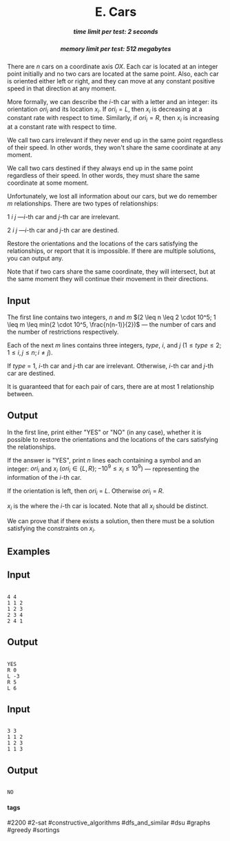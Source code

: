 <h1 style='text-align: center;'> E. Cars </h1>

<h5 style='text-align: center;'>time limit per test: 2 seconds</h5>
<h5 style='text-align: center;'>memory limit per test: 512 megabytes</h5>

There are $n$ cars on a coordinate axis $OX$. Each car is located at an integer point initially and no two cars are located at the same point. Also, each car is oriented either left or right, and they can move at any constant positive speed in that direction at any moment.

More formally, we can describe the $i$-th car with a letter and an integer: its orientation $ori_i$ and its location $x_i$. If $ori_i = L$, then $x_i$ is decreasing at a constant rate with respect to time. Similarly, if $ori_i = R$, then $x_i$ is increasing at a constant rate with respect to time. 

We call two cars irrelevant if they never end up in the same point regardless of their speed. In other words, they won't share the same coordinate at any moment.

We call two cars destined if they always end up in the same point regardless of their speed. In other words, they must share the same coordinate at some moment.

Unfortunately, we lost all information about our cars, but we do remember $m$ relationships. There are two types of relationships:

$1$ $i$ $j$ —$i$-th car and $j$-th car are irrelevant.

$2$ $i$ $j$ —$i$-th car and $j$-th car are destined.

Restore the orientations and the locations of the cars satisfying the relationships, or report that it is impossible. If there are multiple solutions, you can output any.

Note that if two cars share the same coordinate, they will intersect, but at the same moment they will continue their movement in their directions.

## Input

The first line contains two integers, $n$ and $m$ $(2 \leq n \leq 2 \cdot 10^5; 1 \leq m \leq min(2 \cdot 10^5, \frac{n(n-1)}{2})$ — the number of cars and the number of restrictions respectively.

Each of the next $m$ lines contains three integers, $type$, $i$, and $j$ $(1 \leq type \leq 2; 1 \leq i,j \leq n; i≠j)$.

If $type$ = $1$, $i$-th car and $j$-th car are irrelevant. Otherwise, $i$-th car and $j$-th car are destined.

It is guaranteed that for each pair of cars, there are at most $1$ relationship between.

## Output

In the first line, print either "YES" or "NO" (in any case), whether it is possible to restore the orientations and the locations of the cars satisfying the relationships.

If the answer is "YES", print $n$ lines each containing a symbol and an integer: $ori_i$ and $x_i$ $(ori_i \in \{L, R\}; -10^9 \leq x_i \leq 10^9)$ — representing the information of the $i$-th car.

If the orientation is left, then $ori_i$ = $L$. Otherwise $ori_i$ = $R$.

$x_i$ is the where the $i$-th car is located. Note that all $x_i$ should be distinct. 

We can prove that if there exists a solution, then there must be a solution satisfying the constraints on $x_i$.

## Examples

## Input


```

4 4
1 1 2
1 2 3
2 3 4
2 4 1

```
## Output


```

YES
R 0
L -3
R 5
L 6

```
## Input


```

3 3
1 1 2
1 2 3
1 1 3

```
## Output


```

NO

```


#### tags 

#2200 #2-sat #constructive_algorithms #dfs_and_similar #dsu #graphs #greedy #sortings 